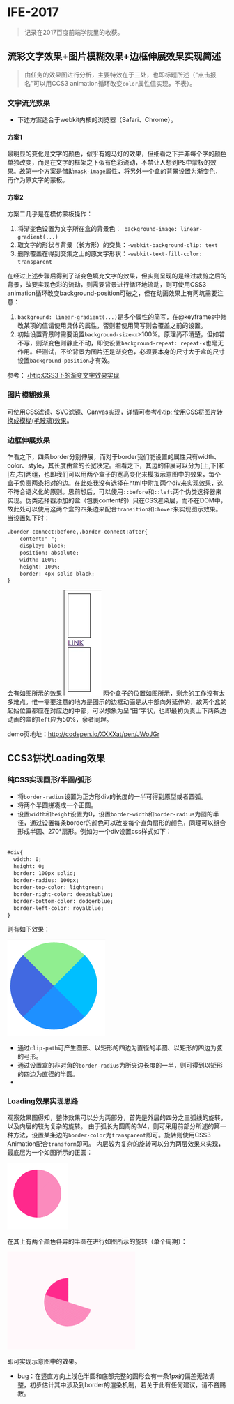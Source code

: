 # IFE-2017

> 记录在2017百度前端学院里的收获。



## 流彩文字效果+图片模糊效果+边框伸展效果实现简述
> 由任务的效果图进行分析，主要特效在于三处，也即标题所述（“点击报名”可以用CCS3 animation循环改变`color`属性值实现，不表）。

### 文字流光效果
* 下述方案适合于webkit内核的浏览器（Safari、Chrome）。

#### 方案1
最明显的变化是文字的颜色，似乎有跑马灯的效果，但细看之下并非每个字的颜色单独改变，而是在文字的框架之下似有色彩流动，不禁让人想到PS中蒙板的效果。故第一个方案是借助`mask-image`属性，将另外一个盒的背景设置为渐变色，再作为原文字的蒙板。

#### 方案2
 方案二几乎是在模仿蒙板操作：
 1. 将渐变色设置为文字所在盒的背景色：` background-image: linear-gradient(...)`
 2. 取文字的形状与背景（长方形）的交集：`-webkit-background-clip: text`
 3. 删除覆盖在得到交集之上的原文字形状：`-webkit-text-fill-color: transparent`

在经过上述步骤后得到了渐变色填充文字的效果，但实则呈现的是经过裁剪之后的背景，故要实现色彩的流动，则需要背景进行循环地流动，则可使用CSS3 animation循环改变background-position可破之，但在动画效果上有两坑需要注意：
1. `background: linear-gradient(...)`是多个属性的简写，在@keyframes中修改某项的值请使用具体的属性，否则若使用简写则会覆盖之前的设置。
2. 初始设置背景时需要设置`background-size-x`>100%。原理尚不清楚，但如若不写，则渐变色则静止不动，即使设置`background-repeat: repeat-x`也毫无作用。经测试，不论背景为图片还是渐变色，必须要本身的尺寸大于盒的尺寸设置`background-position`才有效。

参考： [小tip:CSS3下的渐变文字效果实现](http://www.zhangxinxu.com/wordpress/2011/04/%E5%B0%8Ftipcss3%E4%B8%8B%E7%9A%84%E6%B8%90%E5%8F%98%E6%96%87%E5%AD%97%E6%95%88%E6%9E%9C%E5%AE%9E%E7%8E%B0//)
### 图片模糊效果
可使用CSS滤镜、SVG滤镜、Canvas实现，详情可参考[小tip: 使用CSS将图片转换成模糊(毛玻璃)效果](http://www.zhangxinxu.com/wordpress/2013/11/css-svg-image-blur/)。

### 边框伸展效果
乍看之下，四条border分别伸展，而对于border我们能设置的属性只有width、color、style，其长度由盒的长宽决定。细看之下，其边的伸展可以分为[上,下]和[左,右]两组，也即我们可以用两个盒子的宽高变化来模拟示意图中的效果，每个盒子负责两条相对的边。在此处我没有选择在html中附加两个div来实现效果，这不符合语义化的原则。思前想后，可以使用`::before`和`::left`两个伪类选择器来实现。伪类选择器添加的盒（包裹content的）只在CSS渲染层，而不在DOM中，故此处可以使用这两个盒的四条边来配合`transition`和`:hover`来实现图示效果。
当设置如下时：
```
.border-connect:before,.border-connect:after{
    content:" ";
    display: block;
    position: absolute;
    width: 100%;
    height: 100%;
    border: 4px solid black;
}
```
会有如图所示的效果
![PIC](img/two_boxes.jpg)
两个盒子的位置如图所示，剩余的工作没有太多难点。惟一需要注意的地方是图示的边框动画是从中部向外延伸的，故两个盒的起始位置都应在对应边的中部，可以想象为呈“田”字状，也即最初负责上下两条边动画的盒的`left`应为50%，余者同理。

demo页地址：http://codepen.io/XXXXat/pen/JWoJGr

## CCS3饼状Loading效果
### 纯CSS实现圆形/半圆/弧形
* 将`border-radius`设置为正方形div的长度的一半可得到原型或者圆弧。
* 将两个半圆拼凑成一个正圆。
* 设置`width`和`height`设置为0，设置`border-width`和`border-radius`为圆的半径，通过设置每条border的颜色可以改变每个直角扇形的颜色，同理可以组合形成半圆、270°扇形。例如为一个div设置css样式如下：

```

#div{
  width: 0;
  height: 0;
  border: 100px solid;
  border-radius: 100px;
  border-top-color: lightgreen;
  border-right-color: deepskyblue;
  border-bottom-color: dodgerblue;
  border-left-color: royalblue;
}
```
则有如下效果：

![示意图](img/border_round.png)

* 通过`clip-path`可产生圆形、以矩形的四边为直径的半圆、以矩形的四边为弦的弓形。
* 通过设置盒的非对角的`border-radius`为所夹边长度的一半，则可得到以矩形的四边为直径的半圆。
* ​

### Loading效果实现思路
观察效果图得知，整体效果可以分为两部分，首先是外层的四分之三弧线的旋转，以及内层的较为复杂的旋转。
由于弧长为圆周的3/4，则可采用前部分所述的第一种方法，设置某条边的`border-color`为`transparent`即可。旋转则使用CSS3 Animation配合`transform`即可。
内层较为复杂的旋转可以分为两层效果来实现，最底层为一个如图所示的正圆：

![](img/half_round.png)

在其上有两个颜色各异的半圆在进行如图所示的旋转（单个周期）：

![](img/half_LR.gif)

即可实现示意图中的效果。

* bug：在竖直方向上浅色半圆和底部完整的圆形会有一条1px的偏差无法调整，初步估计其中涉及到border的渲染机制，若关于此有任何建议，请不吝赐教。